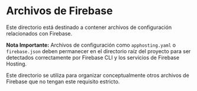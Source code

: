 # Archivos de Firebase

Este directorio está destinado a contener archivos de configuración relacionados con Firebase.

**Nota Importante:**
Archivos de configuración como `apphosting.yaml` o `firebase.json` deben permanecer en el directorio raíz del proyecto para ser detectados correctamente por Firebase CLI y los servicios de Firebase Hosting.

Este directorio se utiliza para organizar conceptualmente otros archivos de Firebase que no tengan este requisito estricto.
